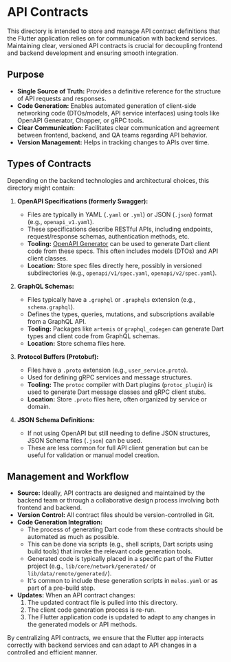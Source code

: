 # API Contracts

This directory is intended to store and manage API contract definitions that the Flutter application relies on for communication with backend services. Maintaining clear, versioned API contracts is crucial for decoupling frontend and backend development and ensuring smooth integration.

## Purpose
-   **Single Source of Truth:** Provides a definitive reference for the structure of API requests and responses.
-   **Code Generation:** Enables automated generation of client-side networking code (DTOs/models, API service interfaces) using tools like OpenAPI Generator, Chopper, or gRPC tools.
-   **Clear Communication:** Facilitates clear communication and agreement between frontend, backend, and QA teams regarding API behavior.
-   **Version Management:** Helps in tracking changes to APIs over time.

## Types of Contracts

Depending on the backend technologies and architectural choices, this directory might contain:

1.  **OpenAPI Specifications (formerly Swagger):**
    *   Files are typically in YAML (`.yaml` or `.yml`) or JSON (`.json`) format (e.g., `openapi_v1.yaml`).
    *   These specifications describe RESTful APIs, including endpoints, request/response schemas, authentication methods, etc.
    *   **Tooling:** [OpenAPI Generator](https://openapi-generator.tech/) can be used to generate Dart client code from these specs. This often includes models (DTOs) and API client classes.
    *   **Location:** Store spec files directly here, possibly in versioned subdirectories (e.g., `openapi/v1/spec.yaml`, `openapi/v2/spec.yaml`).

2.  **GraphQL Schemas:**
    *   Files typically have a `.graphql` or `.graphqls` extension (e.g., `schema.graphql`).
    *   Defines the types, queries, mutations, and subscriptions available from a GraphQL API.
    *   **Tooling:** Packages like `artemis` or `graphql_codegen` can generate Dart types and client code from GraphQL schemas.
    *   **Location:** Store schema files here.

3.  **Protocol Buffers (Protobuf):**
    *   Files have a `.proto` extension (e.g., `user_service.proto`).
    *   Used for defining gRPC services and message structures.
    *   **Tooling:** The `protoc` compiler with Dart plugins (`protoc_plugin`) is used to generate Dart message classes and gRPC client stubs.
    *   **Location:** Store `.proto` files here, often organized by service or domain.

4.  **JSON Schema Definitions:**
    *   If not using OpenAPI but still needing to define JSON structures, JSON Schema files (`.json`) can be used.
    *   These are less common for full API client generation but can be useful for validation or manual model creation.

## Management and Workflow

-   **Source:** Ideally, API contracts are designed and maintained by the backend team or through a collaborative design process involving both frontend and backend.
-   **Version Control:** All contract files should be version-controlled in Git.
-   **Code Generation Integration:**
    *   The process of generating Dart code from these contracts should be automated as much as possible.
    *   This can be done via scripts (e.g., shell scripts, Dart scripts using build tools) that invoke the relevant code generation tools.
    *   Generated code is typically placed in a specific part of the Flutter project (e.g., `lib/core/network/generated/` or `lib/data/remote/generated/`).
    *   It's common to include these generation scripts in `melos.yaml` or as part of a pre-build step.
-   **Updates:** When an API contract changes:
    1.  The updated contract file is pulled into this directory.
    2.  The client code generation process is re-run.
    3.  The Flutter application code is updated to adapt to any changes in the generated models or API methods.

By centralizing API contracts, we ensure that the Flutter app interacts correctly with backend services and can adapt to API changes in a controlled and efficient manner.
